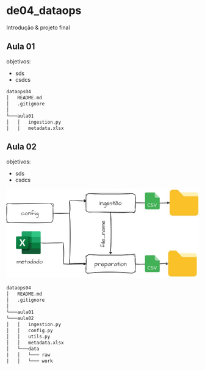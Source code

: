 # de04_dataops

Introdução & projeto final

Aula 01
---
objetivos:
- sds
- csdcs

```
dataops04
│   README.md
│   .gitignore    
│
└───aula01
│   │   ingestion.py
│   │   metadata.xlsx
```

Aula 02
---
objetivos:
- sds
- csdcs

![aula02](/imgs/aula02.jpg)

```
dataops04
│   README.md
│   .gitignore    
│
└───aula01
└───aula02
│   │   ingestion.py
│   │   config.py
│   │   utils.py
│   │   metadata.xlsx
│   └───data
|   │   └─── raw
|   │   └─── work
```
